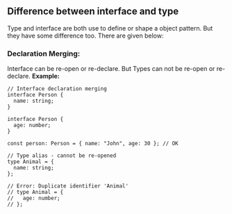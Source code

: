## Difference between **interface** and **type**

Type and interface are both use to define or shape a object pattern. But they have some difference too. There are given below:

### **Declaration Merging:**

Interface can be re-open or re-declare. But Types can not be re-open or re-declare.
**Example:**

```
// Interface declaration merging
interface Person {
  name: string;
}

interface Person {
  age: number;
}

const person: Person = { name: "John", age: 30 }; // OK
```

```
// Type alias - cannot be re-opened
type Animal = {
  name: string;
};

// Error: Duplicate identifier 'Animal'
// type Animal = {
//   age: number;
// };
```
